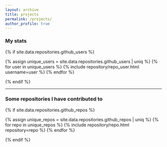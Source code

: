 ```yaml
---
layout: archive
title: projects
permalink: /projects/
author_profile: true
---
```


### My stats

{% if site.data.repositories.github_users %}
<div class="repositories d-flex flex-wrap flex-md-row flex-column justify-content-between align-items-center">
  {% assign unique_users = site.data.repositories.github_users | uniq %}
  {% for user in unique_users %}
    {% include repository/repo_user.html username=user %}
  {% endfor %}

{% endif %}
</div>

---

### Some repositories I have contributed to

{% if site.data.repositories.github_repos %}
<div class="repositories d-flex flex-wrap flex-md-row flex-column justify-content-between align-items-center">
  {% assign unique_repos = site.data.repositories.github_repos | uniq %}
  {% for repo in unique_repos %}
    {% include repository/repo.html repository=repo %}
  {% endfor %}

{% endif %}
</div>
